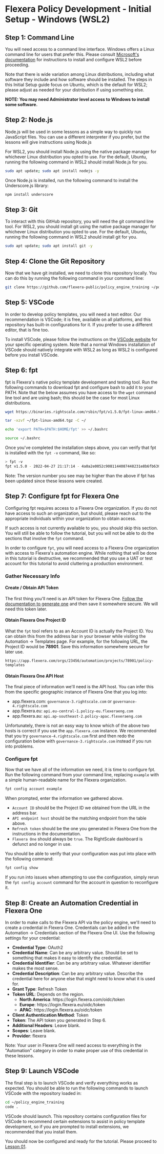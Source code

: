 # Flexera Policy Development - Initial Setup - Windows (WSL2)

## Step 1: Command Line

You will need access to a command line interface. Windows offers a Linux command line for users that prefer this. Please consult [Microsoft's documentation](https://learn.microsoft.com/en-us/windows/wsl/install) for instructions to install and configure WSL2 before proceeding.

Note that there is wide variation among Linux distributions, including what software they include and how software should be installed. The steps in this Initial Setup guide focus on Ubuntu, which is the default for WSL2; please adjust as needed for your distribution if using something else.

**NOTE: You may need Administrator level access to Windows to install some software.**

## Step 2: Node.js

Node.js will be used in some lessons as a simple way to quickly run JavaScript files. You can use a different interpreter if you prefer, but the lessons will give instructions using Node.js

For WSL2, you should install Node.js using the native package manager for whichever Linux distribution you opted to use. For the default, Ubuntu, running the following command in WSL2 should install Node.js for you.

```bash
sudo apt update; sudo apt install nodejs -y
```

Once Node.js is installed, run the following command to install the Underscore.js library:

```bash
npm install underscore
```

## Step 3: Git

To interact with this GitHub repository, you will need the git command line tool. For WSL2, you should install git using the native package manager for whichever Linux distribution you opted to use. For the default, Ubuntu, running the following command in WSL2 should install git for you.

```bash
sudo apt update; sudo apt install git -y
```

## Step 4: Clone the Git Repository

Now that we have git installed, we need to clone this repository locally. You can do this by running the following command in your command line:

```bash
git clone https://github.com/flexera-public/policy_engine_training ~/policy_engine_training
```

## Step 5: VSCode

In order to develop policy templates, you will need a text editor. Our recommendation is VSCode; it is free, available on all platforms, and this repository has built-in configurations for it. If you prefer to use a different editor, that is fine too.

To install VSCode, please follow the instructions on the [VSCode website](https://code.visualstudio.com/download) for your specific operating system. Note that a normal Windows installation of VSCode should natively integrate with WSL2 as long as WSL2 is configured before you install VSCode.

## Step 6: fpt

fpt is Flexera's native policy template development and testing tool. Run the following commands to download fpt and configure bash to add it to your PATH. Note that the below assumes you have access to the `wget` command line tool and are using bash; this should be the case for most Linux distributions.

```bash
wget https://binaries.rightscale.com/rsbin/fpt/v1.5.0/fpt-linux-amd64.tgz -O ~/fpt-linux-amd64.tgz

tar -xzvf ~/fpt-linux-amd64.tgz -C ~/

echo 'export PATH=$PATH:$HOME/fpt' >> ~/.bashrc

source ~/.bashrc
```

Once you've completed the installation steps above, you can verify that fpt is installed with the `fpt -v` command, like so:

```bash
> fpt -v
fpt v1.5.0 - 2022-04-27 21:17:14 - 4a0a2e0052c9081144087448231e8b6fb6306906
```

Note: The version number you see may be higher than the above if fpt has been updated since these lessons were created.

## Step 7: Configure fpt for Flexera One

Configuring fpt requires access to a Flexera One organization. If you do not have access to such an organization, but should, please reach out to the appropriate individuals within your organization to obtain access.

If such access is not currently available to you, you should skip this section. You will still be able to follow the tutorial, but you will not be able to do the sections that involve the `fpt` command.

In order to configure `fpt`, you will need access to a Flexera One organization with access to Flexera's automation engine. While nothing that will be done in this tutorial is destructive, we recommended that you use a UAT or test account for this tutorial to avoid cluttering a production environment.

### Gather Necessary Info

#### Create / Obtain API Token

The first thing you'll need is an API token for Flexera One. [Follow the documentation to generate one](https://docs.flexera.com/flexera/EN/FlexeraAPI/GenerateRefreshToken.htm) and then save it somewhere secure. We will need this token later.

#### Obtain Flexera One Project ID

What the `fpt` tool refers to as an Account ID is actually the Project ID. You can obtain this from the address bar in your browser while visiting the Automation → Templates page. For example, for the following URL, the Project ID would be **78901**. Save this information somewhere secure for later use.

```url
https://app.flexera.com/orgs/23456/automation/projects/78901/policy-templates
```

#### Obtain Flexera One API Host

The final piece of information we'll need is the API host. You can infer this from the specific geographic instance of Flexera One that you log into:

* app.flexera.com: `governance-3.rightscale.com` or `governance-4.rightscale.com`
* app.flexera.eu: `api.eu-central-1.policy-eu.flexeraeng.com`
* app.flexera.au: `api.ap-southeast-2.policy-apac.flexeraeng.com`

Unfortunately, there is not an easy way to know which of the above two hosts is correct if you use the `app.flexera.com` instance. We recommended that you try `governance-4.rightscale.com` first and then redo the configuration below with `governance-3.rightscale.com` instead if you run into problems.

### Configure fpt

Now that we have all of the information we need, it is time to configure fpt. Run the following command from your command line, replacing `example` with a simple human-readable name for the Flexera organization.

```bash
fpt config account example
```

When prompted, enter the information we gathered above.

* `Account ID` should be the Project ID we obtained from the URL in the address bar.
* `API endpoint host` should be the matching endpoint from the table above.
* `Refresh token` should be the one you generated in Flexera One from the instructions in the documentation.
* `Flexera One` should always be `true`. The RightScale dashboard is defunct and no longer in use.

You should be able to verify that your configuration was put into place with the following command:

```bash
fpt config show
```

If you run into issues when attempting to use the configuration, simply rerun the `fpt config account` command for the account in question to reconfigure it.

## Step 8: Create an Automation Credential in Flexera One

In order to make calls to the Flexera API via the policy engine, we'll need to create a credential in Flexera One. Credentials can be added in the Automation → Credentials section of the Flexera One UI. Use the following settings for your credential:

* **Credential Type**: OAuth2
* **Credential Name**: Can be any arbitrary value. Should be set to something that makes it easy to identify the credential.
* **Credential Identifier**: Can be any arbitrary value. Whatever identifier makes the most sense.
* **Credential Description**: Can be any arbitrary value. Describe the credential here for anyone else that might need to know what it is used for.
* **Grant Type**: Refresh Token
* **Token URL**: Depends on the region.
  * **North America**: https:&#8203;\/\/login\.flexera\.com\/oidc\/token
  * **Europe**: https:&#8203;\/\/login\.flexera\.eu\/oidc\/token
  * **APAC**: https:&#8203;\/\/login\.flexera\.au\/oidc\/token
* **Client Authentication Method**: Token
* **Token**: The API token you generated in Step 6.
* **Additional Headers**: Leave blank.
* **Scopes**: Leave blank.
* **Provider**: flexera

Note: Your user in Flexera One will need access to everything in the "Automation" category in order to make proper use of this credential in these lessons.

## Step 9: Launch VSCode

The final step is to launch VSCode and verify everything works as expected. You should be able to run the following commands to launch VSCode with the repository loaded in:

```bash
cd ~/policy_engine_training
code .
```

VSCode should launch. This repository contains configuration files for VSCode to recommend certain extensions to assist in policy template development, so if you are prompted to install extensions, we recommended that you install them.

You should now be configured and ready for the tutorial. Please proceed to [Lesson 01](https://github.com/flexera-public/policy_engine_training/blob/main/lessons/01_introduction/README.md).
